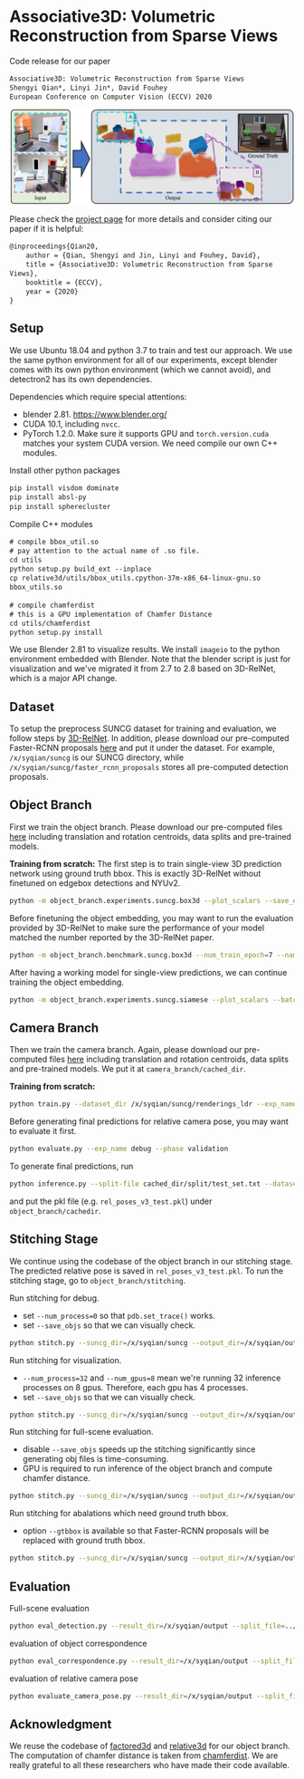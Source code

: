 # Associative3D: Volumetric Reconstruction from Sparse Views

Code release for our paper

```
Associative3D: Volumetric Reconstruction from Sparse Views
Shengyi Qian*, Linyi Jin*, David Fouhey
European Conference on Computer Vision (ECCV) 2020
```

![teaser](static/teaser.png)

Please check the [project page](https://jasonqsy.github.io/Associative3D/) for more details and consider citing our paper if it is helpful:

```
@inproceedings{Qian20, 
    author = {Qian, Shengyi and Jin, Linyi and Fouhey, David},
    title = {Associative3D: Volumetric Reconstruction from Sparse Views},
    booktitle = {ECCV}, 
    year = {2020} 
}
```

## Setup

We use Ubuntu 18.04 and python 3.7 to train and test our approach. We use the same python environment for all of our experiments, except blender comes with its own python environment (which we cannot avoid), and detectron2 has its own dependencies.

Dependencies which require special attentions:
- blender 2.81. https://www.blender.org/
- CUDA 10.1, including `nvcc`.
- PyTorch 1.2.0. Make sure it supports GPU and `torch.version.cuda` matches your system CUDA version. We need compile our own C++ modules.

Install other python packages

```bash
pip install visdom dominate
pip install absl-py
pip install spherecluster
```

Compile C++ modules

```
# compile bbox_util.so
# pay attention to the actual name of .so file.
cd utils
python setup.py build_ext --inplace
cp relative3d/utils/bbox_utils.cpython-37m-x86_64-linux-gnu.so bbox_utils.so

# compile chamferdist
# this is a GPU implementation of Chamfer Distance
cd utils/chamferdist
python setup.py install
```

We use Blender 2.81 to visualize results. We install `imageio` to the python environment embedded with Blender. Note that the blender script is just for visualization and we've migrated it from 2.7 to 2.8 based on 3D-RelNet, which is a major API change.

## Dataset

To setup the preprocess SUNCG dataset for training and evaluation, we follow steps by [3D-RelNet](https://github.com/nileshkulkarni/relative3d#training-and-evaluating). In addition, please download our pre-computed Faster-RCNN proposals [here](https://www.dropbox.com/s/lvghv2kzfo3riz8/faster_rcnn_proposals.tar.gz?dl=0) and put it under the dataset. For example, `/x/syqian/suncg` is our SUNCG directory, while `/x/syqian/suncg/faster_rcnn_proposals` stores all pre-computed detection proposals.


## Object Branch

First we train the object branch. Please download our pre-computed files [here](https://www.dropbox.com/s/qh51k0fbwpcdbw3/object_branch_cachedir.tar.gz?dl=0) including translation and rotation centroids, data splits and pre-trained models.

**Training from scratch:** The first step is to train single-view 3D prediction network using ground truth bbox. This is exactly 3D-RelNet without finetuned on edgebox detections and NYUv2.

```bash
python -m object_branch.experiments.suncg.box3d --plot_scalars --save_epoch_freq=4 --batch_size=24 --name=box3d_single --use_context --pred_voxels=False --classify_rot --shape_loss_wt=10 --n_data_workers=0 --num_epochs=8 --suncg_dir /x/syqian/suncg --pred_relative=True --display_port=8094 --display_id=1 --rel_opt=True --display_freq=100 --display_visuals  --auto_rel_opt=5  --use_spatial_map=True --use_mask_in_common=True  --upsample_mask=True
```

Before finetuning the object embedding, you may want to run the evaluation provided by 3D-RelNet to make sure the performance of your model matched the number reported by the 3D-RelNet paper.

```bash
python -m object_branch.benchmark.suncg.box3d --num_train_epoch=7 --name=box3d_single --classify_rot --pred_voxels=False --use_context --save_visuals --visuals_freq=50 --eval_set=val --pred_relative=True --suncg_dir=/x/syqian/suncg --preload_stats=False --results_name=box3d_local --do_updates=True --save_predictions_to_disk=True --use_spatial_map=True --use_mask_in_common=True --upsample_mask=True
```

After having a working model for single-view predictions, we can continue training the object embedding.

```bash
python -m object_branch.experiments.suncg.siamese --plot_scalars --batch_size=24 --name=exp22_10-4_wmse --use_context --pred_voxels=False --classify_rot --save_epoch_freq=1 --shape_loss_wt=10 --n_data_workers=0 --num_epochs=30 --suncg_dir=/x/syqian/suncg --pred_relative=True --display_port=8094 --display_id=1 --rel_opt=True --display_freq=100 --display_visuals --use_spatial_map=True --use_mask_in_common=True  --upsample_mask=True --ft_pretrain_epoch=8 --ft_pretrain_name=box3d_single --split_file=object_branch/cachedir/associative3d_train_set.txt --save_latest_freq=500 --id_loss_type=wmse --nz_id=64
```

## Camera Branch

Then we train the camera branch. Again, please download our pre-computed files [here](https://www.dropbox.com/s/kttlke25bv06fo8/camera_branch_cached_dir.tar.gz?dl=0) including translation and rotation centroids, data splits and pre-trained models. We put it at `camera_branch/cached_dir`.

**Training from scratch:**

```bash
python train.py --dataset_dir /x/syqian/suncg/renderings_ldr --exp_name debug --split_dir cached_dir/split
```

Before generating final predictions for relative camera pose, you may want to evaluate it first.

```bash
python evaluate.py --exp_name debug --phase validation
```

To generate final predictions, run

```bash
python inference.py --split-file cached_dir/split/test_set.txt --dataset-dir /x/syqian/suncg/renderings_ldr
```

and put the pkl file (e.g. `rel_poses_v3_test.pkl`) under `object_branch/cachedir`.

## Stitching Stage

We continue using the codebase of the object branch in our stitching stage. The predicted relative pose is saved in `rel_poses_v3_test.pkl`. To run the stitching stage, go to `object_branch/stitching`.

Run stitching for debug.
- set `--num_process=0` so that `pdb.set_trace()` works.
- set `--save_objs` so that we can visually check.

```bash
python stitch.py --suncg_dir=/x/syqian/suncg --output_dir=/x/syqian/output --num_process=0 --num_gpus=1 --split_file=../cachedir/associative3d_test_set.txt --rel_pose_file=../cachedir/rel_poses_v3_test.pkl --save_objs
```

Run stitching for visualization.
- `--num_process=32` and `--num_gpus=8` mean we're running 32 inference processes on 8 gpus. Therefore, each gpu has 4 processes.
- set `--save_objs` so that we can visually check.

```bash
python stitch.py --suncg_dir=/x/syqian/suncg --output_dir=/x/syqian/output --num_process=32 --num_gpus=8 --split_file=../cachedir/associative3d_test_set.txt --rel_pose_file=../cachedir/rel_poses_v3_test.pkl --save_objs
```


Run stitching for full-scene evaluation.
- disable `--save_objs` speeds up the stitching significantly since generating obj files is time-consuming.
- GPU is required to run inference of the object branch and compute chamfer distance.

```bash
python stitch.py --suncg_dir=/x/syqian/suncg --output_dir=/x/syqian/output --num_process=32 --num_gpus=8 --split_file=../cachedir/associative3d_test_set.txt --rel_pose_file=../cachedir/rel_poses_v3_test.pkl
```

Run stitching for abalations which need ground truth bbox.
- option `--gtbbox` is available so that Faster-RCNN proposals will be replaced with ground truth bbox.

```bash
python stitch.py --suncg_dir=/x/syqian/suncg --output_dir=/x/syqian/output --num_process=32 --num_gpus=8 --split_file=../cachedir/associative3d_test_set.txt --rel_pose_file=../cachedir/rel_poses_v3_test.pkl --gtbbox
```


## Evaluation

Full-scene evaluation

```bash
python eval_detection.py --result_dir=/x/syqian/output --split_file=../object_branch/cachedir/associative3d_test_set.txt
```

evaluation of object correspondence

```bash
python eval_correspondence.py --result_dir=/x/syqian/output --split_file=../object_branch/cachedir/associative3d_test_set.txt
```

evaluation of relative camera pose

```bash
python evaluate_camera_pose.py --result_dir=/x/syqian/output --split_file=../object_branch/cachedir/associative3d_test_set.txt
```

## Acknowledgment

We reuse the codebase of [factored3d](https://github.com/shubhtuls/factored3d) and [relative3d](https://github.com/nileshkulkarni/relative3d) for our object branch.
The computation of chamfer distance is taken from [chamferdist](https://github.com/krrish94/chamferdist).
We are really grateful to all these researchers who have made their code available.